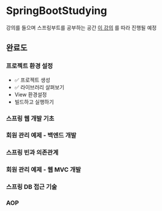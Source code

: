 # SpringBootStudying
강의를 들으며 스프링부트를 공부하는 공간
<a href = "https://www.inflearn.com/course/%EC%8A%A4%ED%94%84%EB%A7%81-%EC%9E%85%EB%AC%B8-%EC%8A%A4%ED%94%84%EB%A7%81%EB%B6%80%ED%8A%B8/dashboard:">이 강의</a>
를 따라 진행될 예정

## 완료도
### 프로젝트 환경 설정
- :white_check_mark: 프로젝트 생성
- :white_check_mark: 라이브러리 살펴보기
- View 환경설정
- 빌드하고 실행하기
### 스프링 웹 개발 기초
### 회원 관리 예제 - 백엔드 개발
### 스프링 빈과 의존관계
### 회원 관리 예제 - 웹 MVC 개발
### 스프링 DB 접근 기술 
### AOP

      
